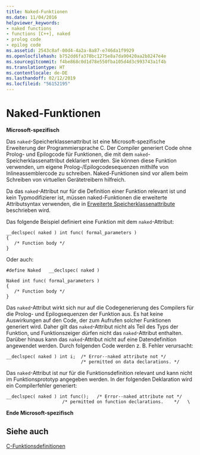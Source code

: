 ```yaml
---
title: Naked-Funktionen
ms.date: 11/04/2016
helpviewer_keywords:
- naked functions
- functions [C++], naked
- prolog code
- epilog code
ms.assetid: 2543c8af-00d4-4a2a-8a87-e746da1f9929
ms.openlocfilehash: b752dd6fa378bc1275e8a7da90420aa2b8247e4e
ms.sourcegitcommit: f4be868c0d1d78e550fba105d4d3c993743a1f4b
ms.translationtype: HT
ms.contentlocale: de-DE
ms.lasthandoff: 02/12/2019
ms.locfileid: "56152195"
---
```

# <a name="naked-functions"></a>Naked-Funktionen

**Microsoft-spezifisch**

Das `naked`-Speicherklassenattribut ist eine Microsoft-spezifische Erweiterung der Programmiersprache C. Der Compiler generiert Code ohne Prolog- und Epilogcode für Funktionen, die mit dem `naked`-Speicherklassenattribut deklariert werden. Sie können diese Funktion verwenden, um eigene Prolog-/Epilogcodesequenzen mithilfe von Inlineassemblercode zu schreiben. Naked-Funktionen sind vor allem beim Schreiben von virtuellen Gerätetreibern hilfreich.

Da das `naked`-Attribut nur für die Definition einer Funktion relevant ist und kein Typmodifizierer ist, müssen naked-Funktionen die erweiterte Attributsyntax verwenden, die in [Erweiterte Speicherklassenattribute](../c-language/c-extended-storage-class-attributes.md) beschrieben wird.

Das folgende Beispiel definiert eine Funktion mit dem `naked`-Attribut:

```
__declspec( naked ) int func( formal_parameters )
{
   /* Function body */
}
```

Oder auch:

```
#define Naked   __declspec( naked )

Naked int func( formal_parameters )
{
   /* Function body */
}
```

Das `naked`-Attribut wirkt sich nur auf die Codegenerierung des Compilers für die Prolog- und Epilogsequenzen der Funktion aus. Es hat keine Auswirkungen auf den Code, der zum Aufrufen solcher Funktionen generiert wird. Daher gilt das `naked`-Attribut nicht als Teil des Typs der Funktion, und Funktionszeiger dürfen nicht das `naked`-Attribut enthalten. Darüber hinaus kann das `naked`-Attribut nicht auf eine Datendefinition angewendet werden. Durch folgenden Code werden z. B. Fehler verursacht:

```
__declspec( naked ) int i;  /* Error--naked attribute not */
                            /* permitted on data declarations. */
```

Das `naked`-Attribut ist nur für die Funktionsdefinition relevant und kann nicht im Funktionsprototyp angegeben werden. In der folgenden Deklaration wird ein Compilerfehler generiert:

```
__declspec( naked ) int func();   /* Error--naked attribute not */
                     /* permitted on function declarations.    */   \
```

**Ende Microsoft-spezifisch**

## <a name="see-also"></a>Siehe auch

[C-Funktionsdefinitionen](../c-language/c-function-definitions.md)
